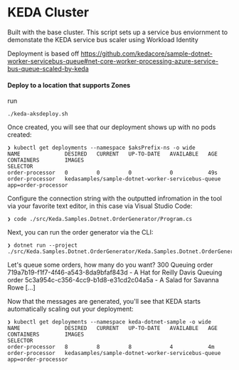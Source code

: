 # KEDA Cluster
Built with the base cluster.  This script sets up a service bus enviornment to demonstate 
the KEDA service bus scaler using Workload Identity
<br>

Deployment is based off https://github.com/kedacore/sample-dotnet-worker-servicebus-queue#net-core-worker-processing-azure-service-bus-queue-scaled-by-keda


#### Deploy to a location that supports Zones
run
```cli
./keda-aksdeploy.sh
```


Once created, you will see that our deployment shows up with no pods created:

```cli
❯ kubectl get deployments --namespace $aksPrefix-ns -o wide
NAME              DESIRED   CURRENT   UP-TO-DATE   AVAILABLE   AGE       CONTAINERS        IMAGES                                                   SELECTOR
order-processor   0         0         0            0           49s       order-processor   kedasamples/sample-dotnet-worker-servicebus-queue   app=order-processor
```

Configure the connection string with the outputted infromation in the tool via your favorite text editor, in this case via Visual Studio Code:

```cli
❯ code ./src/Keda.Samples.Dotnet.OrderGenerator/Program.cs
```
Next, you can run the order generator via the CLI:
```cli
❯ dotnet run --project ./src/Keda.Samples.Dotnet.OrderGenerator/Keda.Samples.Dotnet.OrderGenerator.csproj
```
Let's queue some orders, how many do you want?
300
Queuing order 719a7b19-f1f7-4f46-a543-8da9bfaf843d - A Hat for Reilly Davis
Queuing order 5c3a954c-c356-4cc9-b1d8-e31cd2c04a5a - A Salad for Savanna Rowe
[...]

Now that the messages are generated, you'll see that KEDA starts automatically scaling out your deployment:

```cli
❯ kubectl get deployments --namespace keda-dotnet-sample -o wide
NAME              DESIRED   CURRENT   UP-TO-DATE   AVAILABLE   AGE       CONTAINERS        IMAGES                                                   SELECTOR
order-processor   8         8         8            4           4m        order-processor   kedasamples/sample-dotnet-worker-servicebus-queue   app=order-processor
```